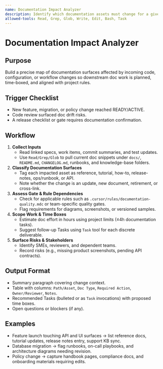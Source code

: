 ```yaml
---
name: Documentation Impact Analyzer
description: Identify which documentation assets must change for a given feature, bugfix, or migration. Use when you need a scoped list of docs to update before starting documentation work or during post-implementation validation.
allowed-tools: Read, Grep, Glob, Write, Edit, Bash, Task
---
```


# Documentation Impact Analyzer

## Purpose
Build a precise map of documentation surfaces affected by incoming code, configuration, or workflow changes so downstream doc work is planned, time-boxed, and aligned with project rules.

## Trigger Checklist
- New feature, migration, or policy change reached READY/ACTIVE.
- Code review surfaced doc drift risks.
- A release checklist or gate requires documentation confirmation.

## Workflow
1. **Collect Inputs**  
   - Read linked specs, work items, commit summaries, and test updates.  
   - Use `Read/Grep/Glob` to pull current doc snippets under `docs/`, `README.md`, `CHANGELOG.md`, runbooks, and knowledge-base folders.
2. **Classify Documentation Surfaces**  
   - Tag each impacted asset as reference, tutorial, how-to, release-notes, ops/runbook, or API.  
   - Note whether the change is an update, new document, retirement, or cross-link.
3. **Assess Gate & Rule Dependencies**  
   - Check for applicable rules such as `.cursor/rules/documentation-quality.mdc` or team-specific quality gates.  
   - Flag requirements for diagrams, screenshots, or versioned samples.
4. **Scope Work & Time Boxes**  
   - Estimate doc effort in hours using project limits (≤4h documentation tasks).  
   - Suggest follow-up Tasks using `Task` tool for each discrete deliverable.
5. **Surface Risks & Stakeholders**  
   - Identify SMEs, reviewers, and dependent teams.  
   - Record risks (e.g., missing product screenshots, pending API contracts).

## Output Format
- Summary paragraph covering change context.  
- Table with columns: `Path/Asset`, `Doc Type`, `Required Action`, `Owner/Reviewer`, `Notes`.  
- Recommended Tasks (bulleted or as `Task` invocations) with proposed time boxes.  
- Open questions or blockers (if any).

## Examples
- Feature launch touching API and UI surfaces → list reference docs, tutorial updates, release notes entry, support KB sync.  
- Database migration → flag runbooks, on-call playbooks, and architecture diagrams needing revision.  
- Policy change → capture handbook pages, compliance docs, and onboarding materials requiring edits.
